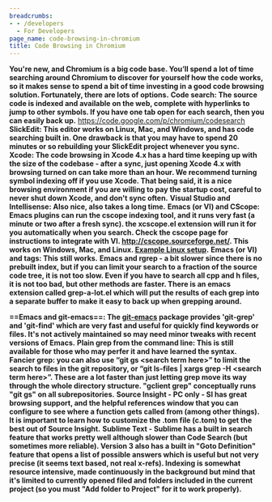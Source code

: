```yaml
---
breadcrumbs:
- - /developers
  - For Developers
page_name: code-browsing-in-chromium
title: Code Browsing in Chromium
---
```


**You're new, and Chromium is a big code base. You’ll spend a lot of time searching around Chromium to discover for yourself how the code works, so it makes sense to spend a bit of time investing in a good code browsing solution. Fortunately, there are lots of options.**
**Code search: The source code is indexed and available on the web, complete with hyperlinks to jump to other symbols. If you have one tab open for each search, then you can easily back up.** <https://code.google.com/p/chromium/codesearch>
**SlickEdit: This editor works on Linux, Mac, and Windows, and has code searching built in. One drawback is that you may have to spend 20 minutes or so rebuilding your SlickEdit project whenever you sync.**
**Xcode: The code browsing in Xcode 4.x has a hard time keeping up with the size of the codebase - after a sync, just opening Xcode 4.x with browsing turned on can take more than an hour. We recommend turning symbol indexing off if you use Xcode. That being said, it is a nice browsing environment if you are willing to pay the startup cost, careful to never shut down Xcode, and don't sync often.**
**Visual Studio and Intellisense: Also nice, also takes a long time.**
**Emacs (or VI) and CScope: Emacs plugins can run the cscope indexing tool, and it runs very fast (a minute or two after a fresh sync). the xcscope.el extension will run it for you automatically when you search. Check the cscope page for instructions to integrate with VI. <http://cscope.sourceforge.net/>. This works on Windows, Mac, and Linux. [Example Linux setup](/developers/how-tos/cscope-emacs-example-linux-setup).**
**Emacs (or VI) and tags: This still works.**
**Emacs and rgrep - a bit slower since there is no prebuilt index, but if you
can limit your search to a fraction of the source code tree, it is not too slow.
Even if you have to search all cpp and h files, it is not too bad, but other
methods are faster. There is an emacs extension called grep-a-lot.el which will
put the results of each grep into a separate buffer to make it easy to back up
when grepping around.**

**==Emacs and git-emacs==: The [git-emacs](https://github.com/tsgates/git-emacs/tree/master) package provides 'git-grep' and 'git-find' which are very fast and useful for quickly find keywords or files. It's not actively maintained so may need minor tweaks with recent versions of Emacs.**
**Plain grep from the command line: This is still available for those who may perfer it and have learned the syntax.**
**Fancier grep: you can also use “git gs &lt;search term here&gt;” to limit the search to files in the git repository, or “git ls-files | xargs grep -H &lt;search term here&gt;”. These are a lot faster than just letting grep move its way through the whole directory structure. "gclient grep" conceptually runs "git gs" on all subrepositories.**
**Source Insight - PC only - SI has great browsing support, and the helpful references window that you can configure to see where a function gets called from (among other things). It is important to learn how to customize the .tom file (c.tom) to get the best out of Source Insight.**
**Sublime Text - Sublime has a built in search feature that works pretty well although slower than Code Search (but sometimes more reliable). Version 3 also has a built in "Goto Definition" feature that opens a list of possible answers which is useful but not very precise (it seems text based, not real x-refs). Indexing is somewhat resource intensive, made continuously in the background but mind that it's limited to currently opened filed and folders included in the current project (so you must "Add folder to Project" for it to work properly).**